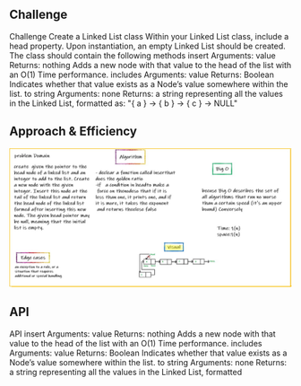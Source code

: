 
## Challenge
Challenge
Create a Linked List class Within your Linked List class, include a head property. Upon instantiation, an empty Linked List should be created. The class should contain the following methods
insert Arguments: value Returns: nothing Adds a new node with that value to the head of the list with an O(1) Time performance.
includes Arguments: value Returns: Boolean Indicates whether that value exists as a Node’s value somewhere within the list.
to string Arguments: none Returns: a string representing all the values in the Linked List, formatted as: "{ a } -> { b } -> { c } -> NULL"

## Approach & Efficiency
![waithbord](./codec5.jpg)
## API

API
insert Arguments: value Returns: nothing Adds a new node with that value to the head of the list with an O(1) Time performance.
includes Arguments: value Returns: Boolean Indicates whether that value exists as a Node’s value somewhere within the list.
to string Arguments: none Returns: a string representing all the values in the Linked List, formatted

